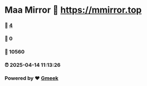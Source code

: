 # Maa Mirror :link: https://mmirror.top 
### :page_facing_up: [4](https://mmirror.top/tag.html) 
### :speech_balloon: 0 
### :hibiscus: 10560 
### :alarm_clock: 2025-04-14 11:13:26 
### Powered by :heart: [Gmeek](https://github.com/Meekdai/Gmeek)
